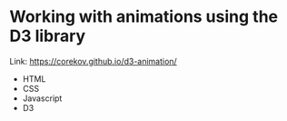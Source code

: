 # Working with animations using the D3 library
Link: https://corekov.github.io/d3-animation/
* HTML
* CSS
* Javascript
* D3
